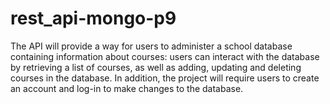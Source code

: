 # rest_api-mongo-p9
The API will provide a way for users to administer a school database containing information about courses: users can interact with the database by retrieving a list of courses, as well as adding, updating and deleting courses in the database. In addition, the project will require users to create an account and log-in to make changes to the database. 

